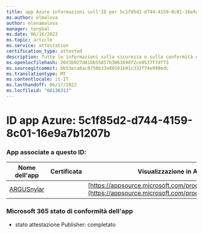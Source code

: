 ```yaml
---
title: app Azure informazioni sull'ID per 5c1f85d2-d744-4159-8c01-16e9a7b1207b
ms.author: elmalova
author: elenamalova
manager: tonybal
ms.date: 06/16/2022
ms.topic: article
ms.service: attestation
certification_type: attested
description: Tutte le informazioni sulla sicurezza e sulla conformità disponibili per 5c1f85d2-d744-4159-8c01-16e9a7b1207b.
ms.openlocfilehash: 26d3b027d81bb55857b3861698f2ce0537f7df73
ms.sourcegitcommit: bb53eca8ac8750b33a86501b91c332f74e998edc
ms.translationtype: MT
ms.contentlocale: it-IT
ms.lasthandoff: 06/17/2022
ms.locfileid: "66136313"
---
```

# <a name="azure-app-id-5c1f85d2-d744-4159-8c01-16e9a7b1207b"></a>ID app Azure: 5c1f85d2-d744-4159-8c01-16e9a7b1207b


### <a name="apps-associated-with-this-id"></a>App associate a questo ID:
| **Nome dell'app** | **Certificata** | **Visualizzazione in AppSource** |
|--------------|---------------|-----------------------|
| [ARGUSnylar](../forward/WA200003186.md) |  | [https://appsource.microsoft.com/product/office/WA200003186](https://appsource.microsoft.com/product/office/WA200003186) |

### <a name="microsoft-365-app-compliance-status"></a>Microsoft 365 stato di conformità dell'app
- stato attestazione Publisher: completato
